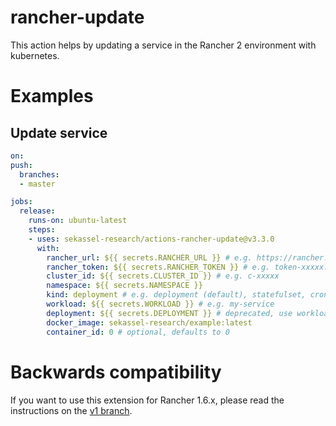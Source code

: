 # rancher-update

This action helps by updating a service in the Rancher 2 environment with kubernetes. 

# Examples

## Update service

```yaml
on:
push:
  branches:
  - master

jobs:
  release:
    runs-on: ubuntu-latest
    steps:
    - uses: sekassel-research/actions-rancher-update@v3.3.0
      with:
        rancher_url: ${{ secrets.RANCHER_URL }} # e.g. https://rancher.test.de
        rancher_token: ${{ secrets.RANCHER_TOKEN }} # e.g. token-xxxxx:xxxxxxxxxxxxxxx
        cluster_id: ${{ secrets.CLUSTER_ID }} # e.g. c-xxxxx
        namespace: ${{ secrets.NAMESPACE }}
        kind: deployment # e.g. deployment (default), statefulset, cronjob
        workload: ${{ secrets.WORKLOAD }} # e.g. my-service
        deployment: ${{ secrets.DEPLOYMENT }} # deprecated, use workload instead
        docker_image: sekassel-research/example:latest
        container_id: 0 # optional, defaults to 0
```

# Backwards compatibility

If you want to use this extension for Rancher 1.6.x, please read the instructions on the [v1 branch](https://github.com/sekassel-research/actions-rancher-update/tree/v1#readme).
